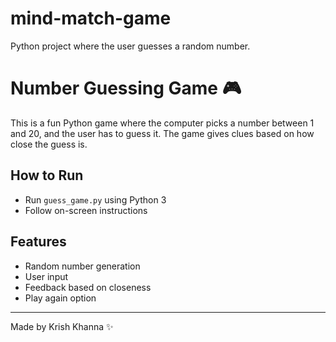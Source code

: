 # mind-match-game
Python project where the user guesses a random number.
# Number Guessing Game 🎮

This is a fun Python game where the computer picks a number between 1 and 20, and the user has to guess it. The game gives clues based on how close the guess is.

## How to Run
- Run `guess_game.py` using Python 3
- Follow on-screen instructions

## Features
- Random number generation
- User input
- Feedback based on closeness
- Play again option

---
Made by Krish Khanna ✨
